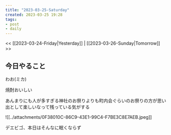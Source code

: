 ```yaml
---
title: "2023-03-25-Saturday"
created: 2023-03-25 19:28
tags:
- post
- daily
---
```


<< [[2023-03-24-Friday|Yesterday]] | [[2023-03-26-Sunday|Tomorrow]] >>

## 今日やること

わお(ミカ)

焼酎おいしい

あんまりにも人が多すぎる神社のお祭りよりも町内会ぐらいのお祭りの方が思い出として楽しいなって残っている気がする

![[../attachments/0F38010C-86C9-43E1-99C4-F7BE3C8E7AEB.jpeg]]

デエビゴ、本日はそんなに眠くならず